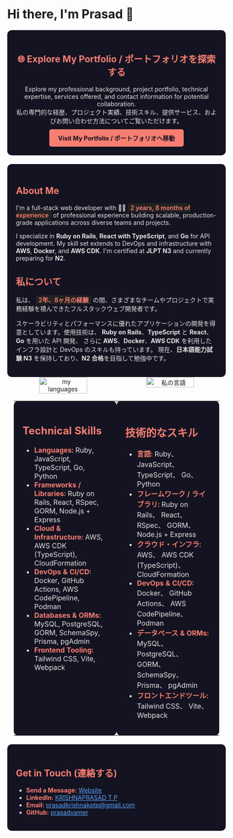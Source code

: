 # Hi there, I'm Prasad 👋

<div style="background-color: #141321; color: #e4e4e4; padding: 20px; border-radius: 10px; margin-top: 20px; text-align: center;">
  <h2 style="color: #f97e72;">🌐 Explore My Portfolio / ポートフォリオを探索する</h2>
  <p style="margin: 10px 0;">
    Explore my professional background, project portfolio, technical expertise, services offered, and contact information for potential collaboration.<br>
    私の専門的な経歴、プロジェクト実績、技術スキル、提供サービス、およびお問い合わせ方法についてご覧いただけます。
  </p>
  <a href="https://prasadvamer.com" target="_blank" style="display: inline-block; padding: 10px 20px; background-color: #f97e72; color: #141321; font-weight: bold; border-radius: 5px; text-decoration: none;">
    Visit My Portfolio / ポートフォリオへ移動
  </a>
</div>

<div style="background-color: #141321; color: #e4e4e4; padding: 20px; border-radius: 10px; margin-top: 20px;">
  <h2 style="color: #f97e72;">About Me</h2>

  <p>
  I'm a full-stack web developer with 🧑‍💻 
  <span style="background: #222; color: #f97e72; padding: 2px 6px; border-radius: 4px; font-weight: 600;"><!--START_EXPERIENCE-->2 years, 8 months of experience<!--END_EXPERIENCE--></span>
  of professional experience building scalable, production-grade applications across diverse teams and projects.
  </p>

  <p>
  I specialize in <strong>Ruby on Rails</strong>, <strong>React with TypeScript</strong>, and <strong>Go</strong> for API development.
  My skill set extends to DevOps and infrastructure with <strong>AWS</strong>, <strong>Docker</strong>, and <strong>AWS CDK</strong>.
  I'm certified at <strong>JLPT N3</strong> and currently preparing for <strong>N2</strong>.
  </p>

  <h2 style="color: #f97e72;">私について</h2>

  <p>
  私は、
  <span style="background: #222; color: #f97e72; padding: 2px 6px; border-radius: 4px; font-weight: 600;"><!--START_EXPERIENCE_JA-->2年、8ヶ月の経験<!--END_EXPERIENCE_JA--></span>
  の間、さまざまなチームやプロジェクトで実務経験を積んできたフルスタックウェブ開発者です。
  </p>

  <p>
  スケーラビリティとパフォーマンスに優れたアプリケーションの開発を得意としています。使用技術は、
  <strong>Ruby on Rails</strong>、<strong>TypeScript</strong> と <strong>React</strong>、<strong>Go</strong> を用いた API 開発、
  さらに <strong>AWS</strong>、<strong>Docker</strong>、<strong>AWS CDK</strong> を利用したインフラ設計と DevOps のスキルも持っています。
  現在、<strong>日本語能力試験 N3</strong> を保持しており、<strong>N2 合格</strong>を目指して勉強中です。
  </p>
</div>

<div align="center" style="display: flex; justify-content: center; gap: 2%;">
  <img alt="my languages" width="47%" src="https://github-readme-stats.vercel.app/api/top-langs/?username=prasadvamer&hide=html,css&theme=radical" />
  <img alt="私の言語" width="47%" src="https://github-readme-stats.vercel.app/api/top-langs/?username=prasadvamer&hide=html,css&theme=radical&locale=ja" />
</div>
<br clear="both" />

<table align="center" style="width: 94%; margin: 0 auto; table-layout: fixed;">
  <tr>
    <td style="background-color: #141321; color: #e4e4e4; padding: 20px; border-radius: 10px; vertical-align: top; width: 47%;">
      <h2 style="color: #f97e72;">Technical Skills</h2>
      <ul>
        <li><strong style="color: #f97e72;">Languages:</strong> 
          <span title="95%">Ruby</span>, 
          <span title="85%">JavaScript</span>, 
          <span title="80%">TypeScript</span>, 
          <span title="70%">Go</span>, 
          <span title="65%">Python</span>
        </li>
        <li><strong style="color: #f97e72;">Frameworks / Libraries:</strong> 
          <span title="95%">Ruby on Rails</span>, 
          <span title="85%">React</span>, 
          <span title="80%">RSpec</span>, 
          <span title="80%">GORM</span>, 
          <span title="75%">Node.js + Express</span>
        </li>
        <li><strong style="color: #f97e72;">Cloud & Infrastructure:</strong> 
          <span title="85%">AWS</span>, 
          <span title="80%">AWS CDK (TypeScript)</span>, 
          <span title="60%">CloudFormation</span>
        </li>
        <li><strong style="color: #f97e72;">DevOps & CI/CD:</strong> 
          <span title="90%">Docker</span>, 
          <span title="80%">GitHub Actions</span>, 
          <span title="75%">AWS CodePipeline</span>, 
          <span title="70%">Podman</span>
        </li>
        <li><strong style="color: #f97e72;">Databases & ORMs:</strong> 
          <span title="85%">MySQL</span>, 
          <span title="85%">PostgreSQL</span>, 
          <span title="80%">GORM</span>, 
          <span title="75%">SchemaSpy</span>, 
          <span title="60%">Prisma</span>, 
          <span title="60%">pgAdmin</span>
        </li>
        <li><strong style="color: #f97e72;">Frontend Tooling:</strong> 
          <span title="90%">Tailwind CSS</span>, 
          <span title="70%">Vite</span>, 
          <span title="65%">Webpack</span>
        </li>
      </ul>
    </td>
    <td style="background-color: #141321; color: #e4e4e4; padding: 20px; border-radius: 10px; vertical-align: top; width: 47%;">
      <h2 style="color: #f97e72;">技術的なスキル</h2>
      <ul>
        <li><strong style="color: #f97e72;">言語:</strong> 
          <span title="95%">Ruby</span>、 
          <span title="85%">JavaScript</span>、 
          <span title="80%">TypeScript</span>、 
          <span title="70%">Go</span>、 
          <span title="65%">Python</span>
        </li>
        <li><strong style="color: #f97e72;">フレームワーク / ライブラリ:</strong> 
          <span title="95%">Ruby on Rails</span>、 
          <span title="85%">React</span>、 
          <span title="80%">RSpec</span>、 
          <span title="80%">GORM</span>、 
          <span title="75%">Node.js + Express</span>
        </li>
        <li><strong style="color: #f97e72;">クラウド・インフラ:</strong> 
          <span title="85%">AWS</span>、 
          <span title="80%">AWS CDK (TypeScript)</span>、 
          <span title="60%">CloudFormation</span>
        </li>
        <li><strong style="color: #f97e72;">DevOps & CI/CD:</strong> 
          <span title="90%">Docker</span>、 
          <span title="80%">GitHub Actions</span>、 
          <span title="75%">AWS CodePipeline</span>、 
          <span title="70%">Podman</span>
        </li>
        <li><strong style="color: #f97e72;">データベース & ORMs:</strong> 
          <span title="85%">MySQL</span>、 
          <span title="85%">PostgreSQL</span>、 
          <span title="80%">GORM</span>、 
          <span title="75%">SchemaSpy</span>、 
          <span title="60%">Prisma</span>、 
          <span title="60%">pgAdmin</span>
        </li>
        <li><strong style="color: #f97e72;">フロントエンドツール:</strong> 
          <span title="90%">Tailwind CSS</span>、 
          <span title="70%">Vite</span>、 
          <span title="65%">Webpack</span>
        </li>
      </ul>
    </td>
  </tr>
</table>

<div style="background-color: #141321; color: #e4e4e4; padding: 20px; border-radius: 10px; margin-top: 20px;">
  <h2 style="color: #f97e72;">Get in Touch (連絡する)</h2>
  <ul>
    <li><strong style="color: #f97e72;">Send a Message:</strong> <a href="https://prasadvamer.com/#contact" style="color: #58a6ff;">Website</a></li>
    <li><strong style="color: #f97e72;">LinkedIn:</strong> <a href="https://www.linkedin.com/in/krishnaprasad-t-p-502218192/" style="color: #58a6ff;">KRISHNAPRASAD T P</a></li>
    <li><strong style="color: #f97e72;">Email:</strong> <a href="mailto:prasadkrishnakptp@gmail.com" style="color: #58a6ff;">prasadkrishnakptp@gmail.com</a></li>
    <li><strong style="color: #f97e72;">GitHub:</strong> <a href="https://github.com/prasadvamer" style="color: #58a6ff;">prasadvamer</a></li>
  </ul>
</div>

